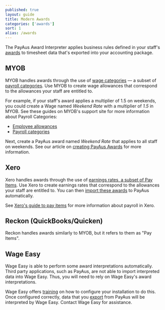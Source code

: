 ```yaml
---
published: true
layout: guide
title: Modern Awards
categories: ['awards']
sort: 1
alias: /awards
---
```


The PayAus Award Interpreter applies business rules defined in your staff's [awards](http://www.fairwork.gov.au/AWARDS/pages/default.aspx) to timesheet data that's exported into your accounting package.

## MYOB

MYOB handles awards through the use of [wage categories](http://myobaustralia.custhelp.com/app/answers/detail/a_id/9156) &mdash; a subset of [payroll categories](http://myobaustralia.custhelp.com/app/answers/detail/a_id/9122). Use MYOB to create wage allowances that correspond to the allowances your staff are entitled to.

For example, if your staff's award applies a multiplier of 1.5 on weekends, you could create a Wage named <i>Weekend Rate</i> with a multiplier of <i>1.5</i> in MYOB. See these guides on MYOB's support site for more information about Payroll Categories:

* [Employee allowances](http://myobaustralia.custhelp.com/app/answers/detail/a_id/9156)
* [Payroll categories](http://myobaustralia.custhelp.com/app/answers/detail/a_id/9122)

Next, create a PayAus award named <i>Weekend Rate</i> that applies to all staff on weekends. See our article on [creating PayAus Awards](../creating-awards/) for more information.

## Xero

Xero handles awards through the use of [earnings rates, a subset of Pay Items](http://help.xero.com/au/#PayrollHDIAddEarningRate). Use Xero to create earnings rates that correspond to the allowances your staff are entitled to. You can then [import these awards](../creating-awards/#xero) to PayAus automatically.

See [Xero's guide to pay items](http://help.xero.com/#PayrollPayItems) for more information about payroll in Xero.

## Reckon (QuickBooks/Quicken)

Reckon handles awards similarly to MYOB, but it refers to them as "Pay Items".

## Wage Easy

Wage Easy is able to perform some award interpretations automatically. Third party applications, such as PayAus, are not able to import interpreted data into Wage Easy. Thus, you will need to rely on Wage Easy's award interpretations.

Wage Easy offers [training](http://www.wageeasy.com.au/index.htm?payroll/training.htm) on how to configure your installation to do this. Once configured correctly, data that you [export](../../timesheets/exports/#using_wage_easy) from PayAus will be interpreted by Wage Easy. Contact Wage Easy for assistance.